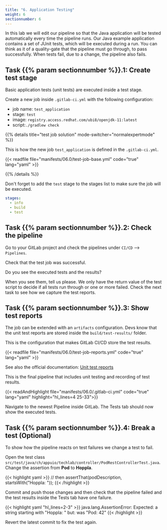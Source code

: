 ```yaml
---
title: "6. Application Testing"
weight: 6
sectionnumber: 6
---
```


In this lab we will edit our pipeline so that the Java application will be tested automatically every time the pipeline runs. Our Java example application contains a set of JUnit tests, which will be executed during a run. You can think as it of a quality-gate that the pipeline must go through, to pass successfully. When tests fail, due to a change, the pipeline also fails.


## Task {{% param sectionnumber %}}.1: Create test stage

Basic application tests (unit tests) are executed inside a test stage.

Create a new job inside `.gitlab-ci.yml` with the following configuration:

* job name: `test_application`
* stage: `test`
* image: `registry.access.redhat.com/ubi8/openjdk-11:latest`
* script:`./gradlew check`

{{% details title="test job solution" mode-switcher="normalexpertmode" %}}

This is how the new job `test_application` is defined in the `.gitlab-ci.yml`.

{{< readfile file="manifests/06.0/test-job-base.yml" code="true" lang="yaml" >}}

{{% /details %}}

Don't forget to add the `test` stage to the stages list to make sure the job will be executed.

```yaml
stages:
  - info
  - build
  - test
```

<!-- TODO

* [ ] mobi specific tags!!

  tags:
    - mobiliar
    - build

-->


## Task {{% param sectionnumber %}}.2: Check the pipeline

Go to your GitLab project and check the pipelines under `CI/CD` --> `Pipelines`.

Check that the test job was successful.

Do you see the executed tests and the results?

When you see them, tell us please. We only have the return value of the test script to decide if all tests run through or one or more failed. Check the next task to see how we capture the test reports.


## Task {{% param sectionnumber %}}.3: Show test reports

The job can be extended with an `artifacts` configuration. Devs know that the unit test reports are stored inside the `build/test-results/` folder.

This is the configuration that makes GitLab CI/CD store the test results.

{{< readfile file="manifests/06.0/test-job-reports.yml" code="true" lang="yaml" >}}

See also the official documentation: [Unit test reports](https://docs.gitlab.com/ee/ci/unit_test_reports.html#unit-test-reports)


This is the final pipeline that includes unit testing and recording of test results.

{{< readAndHighlight file="manifests/06.0/.gitlab-ci.yml" code="true" lang="yaml" highlight="hl_lines=4 25-33">}}

Navigate to the newest Pipeline inside GitLab. The Tests tab should now show the executed tests.


## Task {{% param sectionnumber %}}.4: Break a test (Optional)

To show how the pipeline reacts on test failures we change a test to fail.

Open the test class `src/test/java/ch/appuio/techlab/controller/PodRestControllerTest.java`. Change the assertion from **Pod** to **Hoppla**.

{{< highlight yaml >}}
        // then
        assertThat(podDescription, startsWith("Hoppla: "));
{{< /highlight >}}

Commit and push those changes and then check that the pipeline failed and the test results inside the Tests tab have one failure.

{{< highlight yaml "hl_lines=2-3" >}}
java.lang.AssertionError:
Expected: a string starting with "Hoppla: "
     but: was "Pod: 42"
{{< /highlight >}}

Revert the latest commit to fix the test again.
